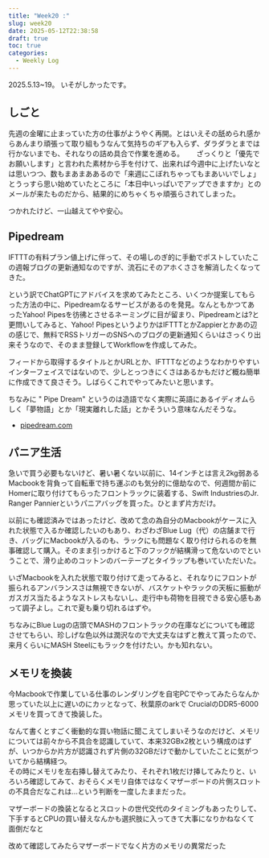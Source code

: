 ```yaml
---
title: "Week20 :"
slug: week20
date: 2025-05-12T22:38:58
draft: true
toc: true
categories:
  - Weekly Log
---
```

2025.5.13~19。
いそがしかったです。

<!--more-->


## しごと

先週の金曜に止まっていた方の仕事がようやく再開。とはいえその舐められ感からあんまり頑張って取り組もうなんて気持ちのギアも入らず、ダラダラとまでは行かないまでも、それなりの詰め具合で作業を進める。　　
ざっくりと「優先でお願いします」と言われた素材から手を付けて、出来れば今週中に上げたいなとは思いつつ、数もまあまああるので「来週にこぼれちゃってもまあいいでしょ」とうっすら思い始めていたところに「本日中いっぱいでアップできますか」とのメールが来たものだから、結果的にめちゃくちゃ頑張らされてしまった。

つかれたけど、一山越えてやや安心。

## Pipedream

IFTTTの有料プラン値上げに伴って、その場しのぎ的に手動でポストしていたこの週報ブログの更新通知なのですが、流石にそのアホくささを解消したくなってきた。

という訳でChatGPTにアドバイスを求めてみたところ、いくつか提案してもらった方法の中に、Pipedreamなるサービスがあるのを発見。なんともかつてあったYahoo! Pipesを彷彿とさせるネーミングに目が留まり、Pipedreamとは?と更問いしてみると、Yahoo! PipesというよりかはIFTTTとかZappierとかあの辺の感じで、無料でRSSトリガーのSNSへのブログの更新通知くらいはさっくり出来そうなので、そのまま登録してWorkflowを作成してみた。

フィードから取得するタイトルとかURLとか、IFTTTなどのようなわかりやすいインターフェイスではないので、少しとっつきにくさはあるかもだけど概ね簡単に作成できて良さそう。しばらくこれでやってみたいと思います。

ちなみに " Pipe Dream" というのは造語でなく実際に英語にあるイディオムらしく「夢物語」とか「現実離れした話」とかそういう意味なんだそうな。

- [pipedream.com](https://pipedream.com)

## パニア生活

急いで買う必要もないけど、暑い暑くない以前に、14インチとは言え2kg弱あるMacbookを背負って自転車で持ち運ぶのも気分的に億劫なので、何週間か前にHomerに取り付けてもらったフロントラックに装着する、Swift IndustriesのJr. Ranger Pannierというパニアバッグを買った。ひとまず片方だけ。

以前にも確認済みではあったけど、改めて念の為自分のMacbookがケースに入れた状態で入るか確認したいのもあり、わざわざBlue Lug（代）の店舗まで行き、バッグにMacbookが入るのも、ラックにも問題なく取り付けられるのを無事確認して購入。そのまま引っかけると下のフックが結構滑って危ないのでということで、滑り止めのコットンのバーテープとタイラップも巻いていただいた。

いざMacbookを入れた状態で取り付けて走ってみると、それなりにフロントが振られるアンバランスさは無視できないが、バスケットやラックの天板に振動がガスガス当たるようなストレスもないし、走行中も荷物を目視できる安心感もあって調子よし。これで夏も乗り切れるはずや。

ちなみにBlue Lugの店頭でMASHのフロントラックの在庫などについても確認させてもらい、珍しげな色以外は潤沢なので大丈夫なはずと教えて貰ったので、来月くらいにMASH Steelにもラックを付けたい。かも知れない。


## メモリを換装

今Macbookで作業している仕事のレンダリングを自宅PCでやってみたらなんか思っていた以上に遅いのにカッとなって、秋葉原のarkで CrucialのDDR5-6000メモリを買ってきて換装した。

なんて書くとすごく衝動的な買い物話に聞こえてしまいそうなのだけど、メモリについては前々から不具合を認識していて、本来32GBx2枚という構成のはずが、いつからか片方が認識されず片側の32GBだけで動かしていたことに気がついてから結構経つ。  
その時にメモリを左右挿し替えてみたり、それぞれ1枚だけ挿してみたりと、いろいろ確認してみて、おそらくメモリ自体ではなくマザーボードの片側スロットの不具合だなこれは…という判断を一度したままだった。

マザーボードの換装となるとスロットの世代交代のタイミングもあったりして、下手するとCPUの買い替えなんかも選択肢に入ってきて大事になりかねなくて面倒だなと

改めて確認してみたらマザーボードでなく片方のメモリの異常だった